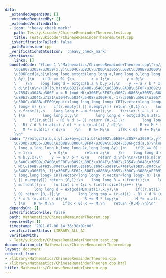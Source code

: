 ```yaml
---
data:
  _extendedDependsOn: []
  _extendedRequiredBy: []
  _extendedVerifiedWith:
  - icon: ':heavy_check_mark:'
    path: Test/yukicoder/ChineseRemainderTheorem.test.cpp
    title: Test/yukicoder/ChineseRemainderTheorem.test.cpp
  _isVerificationFailed: false
  _pathExtension: cpp
  _verificationStatusIcon: ':heavy_check_mark:'
  attributes:
    links: []
  bundledCode: "#line 1 \"Mathematics/ChineseRemainderTheorem.cpp\"\n//extgcd(a,b,x,y):ax+by=gcd(a,b)\u3092\
    \u6E80\u305F\u3059(x,y)\u304C\u683C\u7D0D\u3055\u308C\u308B\u3000\u8FD4\u308A\u5024\
    \u306Fgcd(a,b)\nlong long extgcd(long long a,long long b,long long &x,long long\
    \ &y) {\n    if(b == 0) {\n        x = 1;\n        y = 0;\n        return a;\n\
    \    }\n    long long d = extgcd(b,a % b,y,x);\n    y -= a / b * x;\n    return\
    \ d;\n}\n\n//CRT(b,m):n\u6B21\u5408\u540C\u65B9\u7A0B\u5F0F\u3092\u89E3\u304F\u3002\
    \u7B54\u3048\u306F x = R (mod M)\u306E\u5F62\u3067\u8868\u3055\u308C\u308B\uFF08\
    \u89E3\u304C\u7121\u3044\u5834\u5408\u306F(0,-1)\u306E\u5F62\u3067\u8868\u3055\
    \u308C\u308B\uFF09\npair<long long,long long> CRT(vector<long long> r,vector<long\
    \ long> m) {\n    if(r.empty() || m.empty()) return {0,1};\n    long long R =\
    \ r.front();\n    long long M = m.front();\n    for(int i = 1;i < (int)r.size();i++)\
    \ {\n        long long x,y;\n        long long d = extgcd(M,m.at(i),x,y);\n  \
    \      if((r.at(i) - R) % d != 0) return {0,-1};\n        long long tmp = (r.at(i)\
    \ - R) / d % (m.at(i) / d) * x % (m.at(i) / d);\n        R += M * tmp;\n     \
    \   M *= m.at(i) / d;\n    }\n    R %= M;\n    if(R < 0) R += M;\n    return {R,M};\n\
    }\n"
  code: "//extgcd(a,b,x,y):ax+by=gcd(a,b)\u3092\u6E80\u305F\u3059(x,y)\u304C\u683C\
    \u7D0D\u3055\u308C\u308B\u3000\u8FD4\u308A\u5024\u306Fgcd(a,b)\nlong long extgcd(long\
    \ long a,long long b,long long &x,long long &y) {\n    if(b == 0) {\n        x\
    \ = 1;\n        y = 0;\n        return a;\n    }\n    long long d = extgcd(b,a\
    \ % b,y,x);\n    y -= a / b * x;\n    return d;\n}\n\n//CRT(b,m):n\u6B21\u5408\
    \u540C\u65B9\u7A0B\u5F0F\u3092\u89E3\u304F\u3002\u7B54\u3048\u306F x = R (mod\
    \ M)\u306E\u5F62\u3067\u8868\u3055\u308C\u308B\uFF08\u89E3\u304C\u7121\u3044\u5834\
    \u5408\u306F(0,-1)\u306E\u5F62\u3067\u8868\u3055\u308C\u308B\uFF09\npair<long\
    \ long,long long> CRT(vector<long long> r,vector<long long> m) {\n    if(r.empty()\
    \ || m.empty()) return {0,1};\n    long long R = r.front();\n    long long M =\
    \ m.front();\n    for(int i = 1;i < (int)r.size();i++) {\n        long long x,y;\n\
    \        long long d = extgcd(M,m.at(i),x,y);\n        if((r.at(i) - R) % d !=\
    \ 0) return {0,-1};\n        long long tmp = (r.at(i) - R) / d % (m.at(i) / d)\
    \ * x % (m.at(i) / d);\n        R += M * tmp;\n        M *= m.at(i) / d;\n   \
    \ }\n    R %= M;\n    if(R < 0) R += M;\n    return {R,M};\n}\n"
  dependsOn: []
  isVerificationFile: false
  path: Mathematics/ChineseRemainderTheorem.cpp
  requiredBy: []
  timestamp: '2021-07-06 14:36:38+09:00'
  verificationStatus: LIBRARY_ALL_AC
  verifiedWith:
  - Test/yukicoder/ChineseRemainderTheorem.test.cpp
documentation_of: Mathematics/ChineseRemainderTheorem.cpp
layout: document
redirect_from:
- /library/Mathematics/ChineseRemainderTheorem.cpp
- /library/Mathematics/ChineseRemainderTheorem.cpp.html
title: Mathematics/ChineseRemainderTheorem.cpp
---
```

